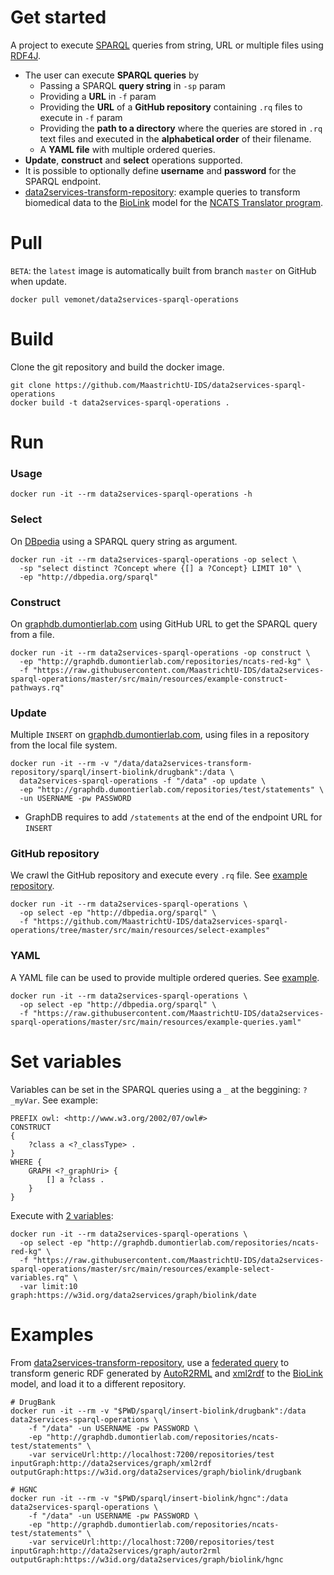# Get started
A project to execute [SPARQL](https://www.w3.org/TR/sparql11-query/) queries from string, URL or multiple files using [RDF4J](http://rdf4j.org/).

* The user can execute **SPARQL queries** by
  * Passing a SPARQL **query string** in `-sp` param 
  * Providing a **URL** in `-f` param
  * Providing the **URL** of a **GitHub repository** containing `.rq` files to execute in `-f` param
  * Providing the **path to a directory** where the queries are stored in `.rq` text files and executed in the **alphabetical order** of their filename. 
  * A **YAML file** with multiple ordered queries.
* **Update**, **construct** and **select** operations supported.
* It is possible to optionally define **username** and **password** for the SPARQL endpoint.
* [data2services-transform-repository](https://github.com/MaastrichtU-IDS/data2services-transform-repository): example queries to transform biomedical data to the [BioLink](https://biolink.github.io/biolink-model/docs/) model for the [NCATS Translator program](https://ncats.nih.gov/translator).

# Pull

`BETA`: the `latest` image is automatically built from branch `master` on GitHub when update.

```shell
docker pull vemonet/data2services-sparql-operations
```

# Build

Clone the git repository and build the docker image.

```shell
git clone https://github.com/MaastrichtU-IDS/data2services-sparql-operations
docker build -t data2services-sparql-operations .
```
# Run

### Usage

```shell
docker run -it --rm data2services-sparql-operations -h
```

### Select

On [DBpedia](http://dbpedia.org/sparql) using a SPARQL query string as argument.

```shell
docker run -it --rm data2services-sparql-operations -op select \
  -sp "select distinct ?Concept where {[] a ?Concept} LIMIT 10" \
  -ep "http://dbpedia.org/sparql"
```

### Construct

On [graphdb.dumontierlab.com](http://graphdb.dumontierlab.com/) using GitHub URL to get the SPARQL query from a file.

```shell
docker run -it --rm data2services-sparql-operations -op construct \
  -ep "http://graphdb.dumontierlab.com/repositories/ncats-red-kg" \
  -f "https://raw.githubusercontent.com/MaastrichtU-IDS/data2services-sparql-operations/master/src/main/resources/example-construct-pathways.rq" 
```

### Update

Multiple `INSERT` on [graphdb.dumontierlab.com](http://graphdb.dumontierlab.com/), using files in a repository from the local file system.

```shell
docker run -it --rm -v "/data/data2services-transform-repository/sparql/insert-biolink/drugbank":/data \
  data2services-sparql-operations -f "/data" -op update \
  -ep "http://graphdb.dumontierlab.com/repositories/test/statements" \
  -un USERNAME -pw PASSWORD
```

* GraphDB requires to add `/statements` at the end of the endpoint URL for `INSERT`

### GitHub repository

We crawl the GitHub repository and execute every `.rq` file. See [example repository](https://github.com/MaastrichtU-IDS/data2services-sparql-operations/tree/master/src/main/resources/select-examples).

```shell
docker run -it --rm data2services-sparql-operations \
  -op select -ep "http://dbpedia.org/sparql" \
  -f "https://github.com/MaastrichtU-IDS/data2services-sparql-operations/tree/master/src/main/resources/select-examples" 
```

### YAML

A YAML file can be used to provide multiple ordered queries. See [example](https://github.com/MaastrichtU-IDS/data2services-sparql-operations/blob/master/src/main/resources/example-queries.yaml).

```shell
docker run -it --rm data2services-sparql-operations \
  -op select -ep "http://dbpedia.org/sparql" \
  -f "https://raw.githubusercontent.com/MaastrichtU-IDS/data2services-sparql-operations/master/src/main/resources/example-queries.yaml"
```



# Set variables

Variables can be set in the SPARQL queries using a `_` at the beggining: `?_myVar`. See example:

```shell
PREFIX owl: <http://www.w3.org/2002/07/owl#>
CONSTRUCT 
{ 
    ?class a <?_classType> .
}
WHERE {
    GRAPH <?_graphUri> {
        [] a ?class .
    }
}
```

Execute with [2 variables](https://github.com/MaastrichtU-IDS/data2services-sparql-operations/blob/master/src/main/resources/example-select-variables.rq):

```shell
docker run -it --rm data2services-sparql-operations \
  -op select -ep "http://graphdb.dumontierlab.com/repositories/ncats-red-kg" \
  -f "https://raw.githubusercontent.com/MaastrichtU-IDS/data2services-sparql-operations/master/src/main/resources/example-select-variables.rq" \
  -var limit:10 graph:https://w3id.org/data2services/graph/biolink/date
```



# Examples

From [data2services-transform-repository](https://github.com/MaastrichtU-IDS/data2services-transform-repository), use a [federated query](https://github.com/MaastrichtU-IDS/data2services-transform-repository/blob/master/sparql/insert-biolink/drugbank/insert_drugbank_drug_CategoryOrganism.rq) to transform generic RDF generated by [AutoR2RML](https://github.com/amalic/AutoR2RML) and [xml2rdf](https://github.com/MaastrichtU-IDS/xml2rdf) to the [BioLink](https://biolink.github.io/biolink-model/docs/) model, and load it to a different repository.

```shell
# DrugBank
docker run -it --rm -v "$PWD/sparql/insert-biolink/drugbank":/data data2services-sparql-operations \
	-f "/data" -un USERNAME -pw PASSWORD \
	-ep "http://graphdb.dumontierlab.com/repositories/ncats-test/statements" \
	-var serviceUrl:http://localhost:7200/repositories/test inputGraph:http://data2services/graph/xml2rdf outputGraph:https://w3id.org/data2services/graph/biolink/drugbank

# HGNC
docker run -it --rm -v "$PWD/sparql/insert-biolink/hgnc":/data data2services-sparql-operations \
	-f "/data" -un USERNAME -pw PASSWORD \
	-ep "http://graphdb.dumontierlab.com/repositories/ncats-test/statements" \
	-var serviceUrl:http://localhost:7200/repositories/test inputGraph:http://data2services/graph/autor2rml outputGraph:https://w3id.org/data2services/graph/biolink/hgnc
```

